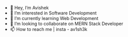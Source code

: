- 👋 Hey, I’m Avishek
- 👀 I’m interested in Software Development 
- 🌱 I’m currently learning  Web Development
- 💞️ I’m looking to collaborate on MERN Stack Developer
- 📫 How to reach me | insta - av1sh3k

<!-- -
avishek69/avishek69 is a ✨ special ✨ repository because its `README.md` (this file) appears on your GitHub profile.
You can click the Preview link to take a look at your changes.
- -->
